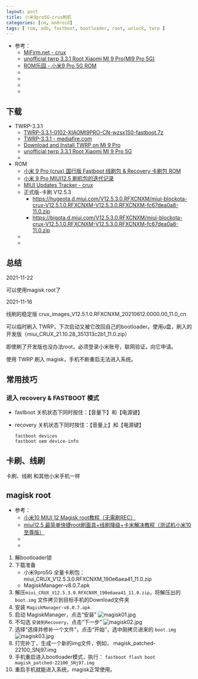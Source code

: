 ```yaml
---
layout: post
title: 小米9pro5G-crux刷机
categories: [cm, android]
tags: [ rom, adb, fastboot, bootloader, root, unlock, twrp ]
---
```


* 参考： 
  * [MiFirm.net - crux](https://mifirm.net/model/crux.ttt)
  * [unofficial twrp 3.3.1 Root Xiaomi MI 9 Pro(MI9 Pro 5G)](https://unofficialtwrp.com/twrp-3-3-1-root-xiaomi-mi-9-pro/)
  * [ROM乐园 - 小米9 Pro 5G ROM](http://www.romleyuan.com/rom/romlist?mid=555)
  * []()
  * []()
  * []()
  * []()


## 下载

* TWRP-3.3.1
  * [TWRP-3.3.1-0102-XIAOMI9PRO-CN-wzsx150-fastboot.7z](https://mifirm.net/downloadtwrp/86)
  * [TWRP-3.3.1 - mediafire.com](https://download853.mediafire.com/dfmc4fwy3nig/d4ln8e8zki6zmhg/331+MI+9+Pro.rar)
  * [Download and Install TWRP on Mi 9 Pro](https://www.cyanogenmods.org/forums/topic/twrp-mi-9-pro/)
  * [unofficial twrp 3.3.1 Root Xiaomi MI 9 Pro 5G](https://unofficialtwrp.com/twrp-3-3-1-root-xiaomi-mi-9-pro/)
  * []()
* ROM
  * [小米 9 Pro (crux) 国行版 Fastboot 线刷包 & Recovery 卡刷包 ROM](https://xiaomirom.com/rom/mi-9-pro-5g-crux-china-fastboot-recovery-rom/)
  * [小米 9 Pro MIUI12.5 刷机包的迭代记录](https://xiaomirom.com/miui-125/crux/)
  * [MIUI Updates Tracker - crux](https://t.me/s/MIUIUpdatesTracker?q=%23crux)
  * 正式版-卡刷 V12.5.3
    * <https://hugeota.d.miui.com/V12.5.3.0.RFXCNXM/miui-blockota-crux-V12.5.1.0.RFXCNXM-V12.5.3.0.RFXCNXM-fc67dea0a8-11.0.zip>
    * <https://bigota.d.miui.com/V12.5.3.0.RFXCNXM/miui-blockota-crux-V12.5.1.0.RFXCNXM-V12.5.3.0.RFXCNXM-fc67dea0a8-11.0.zip>
  * []()
  * []()

## 总结

2021-11-22

可以使用magisk root了

2021-11-16

线刷的稳定版 crux_images_V12.5.1.0.RFXCNXM_20210612.0000.00_11.0_cn

可以临时刷入 TWRP，下次启动又被它改回自己的bootloader。使用u盘，刷入的开发版（miui_CRUX_21.10.28_351313c2b1_11.0.zip）

即使刷了开发版也没办法root，必须登录小米账号，联网验证，向它申请。

使用 TWRP 刷入 magisk，手机不断重启无法进入系统。


## 常用技巧

### 进入 recovery & FASTBOOT 模式

* fastboot
  关机状态下同时按住：【音量下】和【电源键】

* recovery
  关机状态下同时按住：【音量上】和【电源键】

  ~~~
  fastboot devices
  fastboot oem device-info
  ~~~


## 卡刷、线刷

卡刷、线刷 和其他小米手机一样





## magisk root

* 参考：
  * [小米10 MIUI 12 Magisk root教程（无需刷REC）](https://codeantenna.com/a/PRQpig8Htx)
  * [miui12.5 最简单快捷root刷面具+线刷降级+卡米解决教程（测试机小米10至尊版）](https://www.bilibili.com/read/cv11682410)
  * []()
  * []()

1. 解bootloader锁
1. 下载准备
    * 小米9pro5G 全量卡刷包： miui_CRUX_V12.5.3.0.RFXCNXM_190e6aea41_11.0.zip
    * MagiskManager-v8.0.7.apk
1. 解压`miui_CRUX_V12.5.3.0.RFXCNXM_190e6aea41_11.0.zip`，将解压出的 `boot.img` 文件拷贝到目标手机的Download文件夹
1. 安装 `MagiskManager-v8.0.7.apk`
1. 启动 MagiskManager，点击“安装”
    ![magisk01.jpg](magisk01.jpg)
1. 不勾选 `安装到Recovery`，点击“下一步”
    ![magisk02.jpg](magisk02.jpg)
1. 选择“选择并修补一个文件”，点击“开始”，选中刚拷贝进来的 `boot.img`
    ![magisk03.jpg](magisk03.jpg)
1. 打完补丁，生成一个新的img文件，例如， magisk_patched-22100_SNj97.img
1. 手机重启进入bootloader模式，执行： `fastboot flash boot magisk_patched-22100_SNj97.img`
1. 重启手机就能进入系统，magisk正常使用。







































